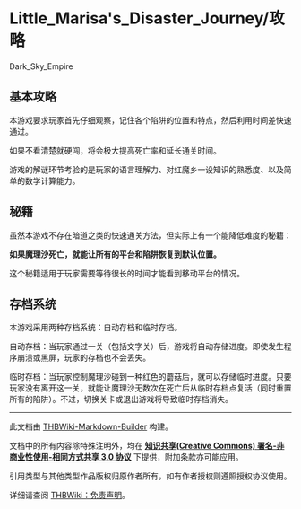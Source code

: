 # Little_Marisa's_Disaster_Journey/攻略

<!-- source html: G:\repos\THBWiki-Markdown-Builder\THBWikiMarkdown\Temp\main\2\29\ns0%3ALittle_Marisa%27s_Disaster_Journey%2F%E6%94%BB%E7%95%A5.html -->

Dark_Sky_Empire


## 基本攻略
  
本游戏要求玩家首先仔细观察，记住各个陷阱的位置和特点，然后利用时间差快速通过。
  
  
如果不看清楚就硬闯，将会极大提高死亡率和延长通关时间。
  
  
游戏的解谜环节考验的是玩家的语言理解力、对红魔乡一设知识的熟悉度、以及简单的数学计算能力。
  


## 秘籍
  
虽然本游戏不存在暗道之类的快速通关方法，但实际上有一个能降低难度的秘籍：
  
  
 **如果魔理沙死亡，就能让所有的平台和陷阱恢复到默认位置。** 
  
  
这个秘籍适用于玩家需要等待很长的时间才能看到移动平台的情况。
  


## 存档系统
  
本游戏采用两种存档系统：自动存档和临时存档。
  
  
自动存档：当玩家通过一关（包括文字关）后，游戏将自动存储进度。即使发生程序崩溃或黑屏，玩家的存档也不会丢失。
  
  
临时存档：当玩家控制魔理沙碰到一种红色的蘑菇后，就可以存储临时进度。只要玩家没有离开这一关，就能让魔理沙无数次在死亡后从临时存档点复活（同时重置所有的陷阱）。不过，切换关卡或退出游戏将导致临时存档消失。
  





---

此文档由 [THBWiki-Markdown-Builder](https://github.com/Delsin-Yu/THBWiki-Markdown-Builder) 构建。

文档中的所有内容除特殊注明外，均在 [**知识共享(Creative Commons) 署名-非商业性使用-相同方式共享 3.0 协议**](https://creativecommons.org/licenses/by-sa/3.0/deed.zh-hans) 下提供，附加条款亦可能应用。

引用类型与其他类型作品版权归原作者所有，如有作者授权则遵照授权协议使用。

详细请查阅 [THBWiki：免责声明](https://thbwiki.cc/THBWiki:%E5%85%8D%E8%B4%A3%E5%A3%B0%E6%98%8E)。

